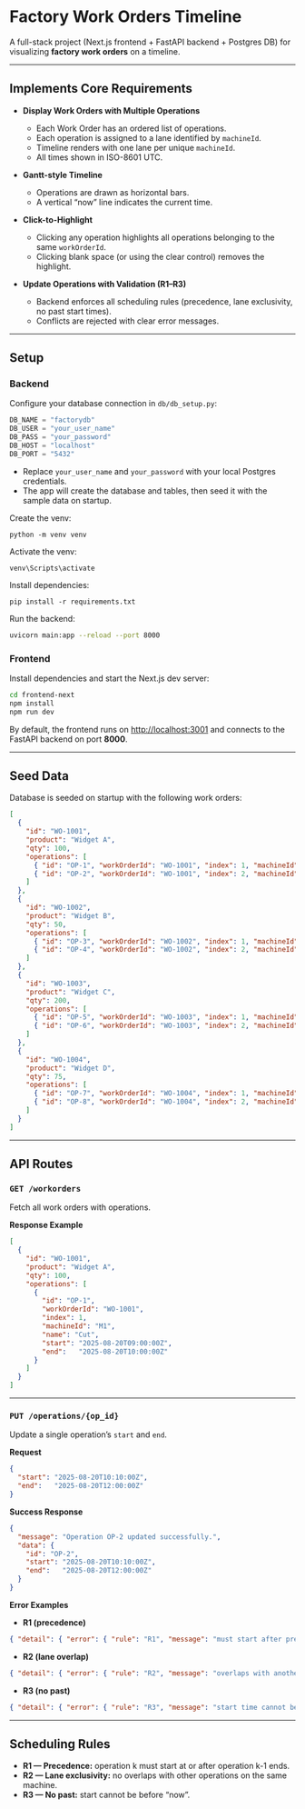 # Factory Work Orders Timeline

A full-stack project (Next.js frontend + FastAPI backend + Postgres DB) for visualizing **factory work orders** on a timeline.  

---

## Implements Core Requirements

- **Display Work Orders with Multiple Operations**  
  - Each Work Order has an ordered list of operations.  
  - Each operation is assigned to a lane identified by `machineId`.  
  - Timeline renders with one lane per unique `machineId`.  
  - All times shown in ISO-8601 UTC.  

- **Gantt-style Timeline**  
  - Operations are drawn as horizontal bars.  
  - A vertical “now” line indicates the current time.  

- **Click-to-Highlight**  
  - Clicking any operation highlights all operations belonging to the same `workOrderId`.  
  - Clicking blank space (or using the clear control) removes the highlight.  

- **Update Operations with Validation (R1–R3)**  
  - Backend enforces all scheduling rules (precedence, lane exclusivity, no past start times).  
  - Conflicts are rejected with clear error messages.  

---

## Setup

### Backend

Configure your database connection in `db/db_setup.py`:

```python
DB_NAME = "factorydb"
DB_USER = "your_user_name"
DB_PASS = "your_password"
DB_HOST = "localhost"
DB_PORT = "5432"
```

- Replace `your_user_name` and `your_password` with your local Postgres credentials.  
- The app will create the database and tables, then seed it with the sample data on startup.  

Create the venv:
```
python -m venv venv
```

Activate the venv:
```  
venv\Scripts\activate
```

Install dependencies:
```
pip install -r requirements.txt
```

Run the backend:

```bash
uvicorn main:app --reload --port 8000
```

### Frontend

Install dependencies and start the Next.js dev server:

```bash
cd frontend-next
npm install
npm run dev
```

By default, the frontend runs on [http://localhost:3001](http://localhost:3001) and connects to the FastAPI backend on port **8000**.  

---

## Seed Data

Database is seeded on startup with the following work orders:

```json
[
  {
    "id": "WO-1001",
    "product": "Widget A",
    "qty": 100,
    "operations": [
      { "id": "OP-1", "workOrderId": "WO-1001", "index": 1, "machineId": "M1", "name": "Cut",      "start": "2025-08-20T09:00:00Z", "end": "2025-08-20T10:00:00Z" },
      { "id": "OP-2", "workOrderId": "WO-1001", "index": 2, "machineId": "M2", "name": "Assemble", "start": "2025-08-20T10:10:00Z", "end": "2025-08-20T12:00:00Z" }
    ]
  },
  {
    "id": "WO-1002",
    "product": "Widget B",
    "qty": 50,
    "operations": [
      { "id": "OP-3", "workOrderId": "WO-1002", "index": 1, "machineId": "M1", "name": "Cut",      "start": "2025-08-20T09:30:00Z", "end": "2025-08-20T10:30:00Z" },
      { "id": "OP-4", "workOrderId": "WO-1002", "index": 2, "machineId": "M2", "name": "Assemble", "start": "2025-08-20T10:40:00Z", "end": "2025-08-20T12:15:00Z" }
    ]
  },
  {
    "id": "WO-1003",
    "product": "Widget C",
    "qty": 200,
    "operations": [
      { "id": "OP-5", "workOrderId": "WO-1003", "index": 1, "machineId": "M3", "name": "Paint",    "start": "2025-08-20T11:00:00Z", "end": "2025-08-20T12:30:00Z" },
      { "id": "OP-6", "workOrderId": "WO-1003", "index": 2, "machineId": "M2", "name": "Assemble", "start": "2025-08-20T12:40:00Z", "end": "2025-08-20T14:00:00Z" }
    ]
  },
  {
    "id": "WO-1004",
    "product": "Widget D",
    "qty": 75,
    "operations": [
      { "id": "OP-7", "workOrderId": "WO-1004", "index": 1, "machineId": "M1", "name": "Cut",    "start": "2025-08-20T13:00:00Z", "end": "2025-08-20T14:00:00Z" },
      { "id": "OP-8", "workOrderId": "WO-1004", "index": 2, "machineId": "M3", "name": "Polish", "start": "2025-08-20T14:10:00Z", "end": "2025-08-20T15:30:00Z" }
    ]
  }
]
```

---

## API Routes

### `GET /workorders`
Fetch all work orders with operations.

**Response Example**
```json
[
  {
    "id": "WO-1001",
    "product": "Widget A",
    "qty": 100,
    "operations": [
      {
        "id": "OP-1",
        "workOrderId": "WO-1001",
        "index": 1,
        "machineId": "M1",
        "name": "Cut",
        "start": "2025-08-20T09:00:00Z",
        "end":   "2025-08-20T10:00:00Z"
      }
    ]
  }
]
```

---

### `PUT /operations/{op_id}`
Update a single operation’s `start` and `end`.

**Request**
```json
{
  "start": "2025-08-20T10:10:00Z",
  "end":   "2025-08-20T12:00:00Z"
}
```

**Success Response**
```json
{
  "message": "Operation OP-2 updated successfully.",
  "data": {
    "id": "OP-2",
    "start": "2025-08-20T10:10:00Z",
    "end":   "2025-08-20T12:00:00Z"
  }
}
```

**Error Examples**
- **R1 (precedence)**  
```json
{ "detail": { "error": { "rule": "R1", "message": "must start after previous operation ends" } } }
```
- **R2 (lane overlap)**  
```json
{ "detail": { "error": { "rule": "R2", "message": "overlaps with another operation on same machine" } } }
```
- **R3 (no past)**  
```json
{ "detail": { "error": { "rule": "R3", "message": "start time cannot be in the past" } } }
```

---

## Scheduling Rules

- **R1 — Precedence:** operation k must start at or after operation k-1 ends.  
- **R2 — Lane exclusivity:** no overlaps with other operations on the same machine.  
- **R3 — No past:** start cannot be before “now”.  
